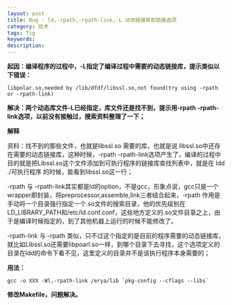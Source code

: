 ```yaml
---
layout: post
title: Bug - ld,-rpath,-rpath-link,-L 动态链接库和链接选项
category: 技术
tags: Tig
keywords:
description:
---
```


**起因：编译程序的过程中，-L指定了编译过程中需要的动态链接库，提示类似以下错误：**

```
libpolar.so,needed by /lib/dfdf/libssl.so,not found(try using -rpath or -rpath-link)
```

**解决：两个动态库文件-L已经指定，库文件还是找不到，提示用-rpath -rpath-link选项，以前没有接触过，搜索资料整理了一下；**

**解释**

资料：找不到的那些文件，也就是libssl.so 需要的库，也就是说 libssl.so中还存在需要的动态链接库，这种时候，-rpath -rpath-link选项产生了，编译的过程中目的就是把Libssl.so这个文件添加到可执行程序的链接库查找列表中，就是在 ldd ./可执行程序 的时候，能看到libssl.so这一行；

-rpath 与 -rpath-link其实都是ld的option，不是gcc，形象点说，gcc只是一个wrapper即封装，将preprocessor,assemble,link三者结合起来，-rpath 作用是手动将一个目录强行指定一个.so文件的搜索目录，他的优先级别在LD_LIBRARY_PATH和/etc/ld.conf.conf，这些地方定义的.so文件目录之上，由于是编译时候指定的，到了其他机器上运行的时候不能修改了。

-rpath-link 与 -rpath 类似，只不过这个指定的是目前的程序需要的动态链接库，就比如Libssl.so还需要libpoarl.so一样，到哪个目录下去寻找，这个选项定义的目录在ldd的命令下看不见，这里定义的目录并不是该执行程序本身需要的；

**用法：**

```
gcc -o XXX -Wl,-rpath-link /erya/lib `pkg-config --cflags --libs`
```

**修改Makefile，问题解决。**
